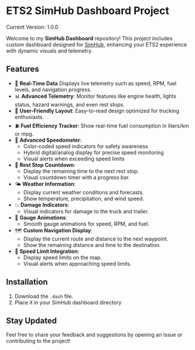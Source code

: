 # ETS2 SimHub Dashboard Project

Current Version: 1.0.0

Welcome to my **SimHub Dashboard** repository! This project includes custom dashboard designed for [SimHub](https://www.simhubdash.com/), enhancing your ETS2 experience with dynamic visuals and telemetry.

## Features
- 🚗 **Real-Time Data** Displays live telemetry such as speed, RPM, fuel levels, and navigation progress.
- 📊 **Advanced Telemetry**: Monitor features like engine health, lights status, hazard warnings, and even rest stops.
- 🎨 **User-Friendly Layout**: Easy-to-read design optimized for trucking enthusiasts.
- ⛽ **Fuel Efficiency Tracker**: Show real-time fuel consumption in liters/km or mpg.
- 🚦 **Advanced Speedometer**: 
  - Color-coded speed indicators for safety awareness
  - Hybrid digital/analog display for precise speed monitoring
  - Visual alerts when exceeding speed limits
- 🛬 **Rest Stop Countdown**: 
  - Display the remaining time to the next rest stop.
  - Visual countdown timer with a progress bar. 
- 🌤️ **Weather Information**: 
  - Display current weather conditions and forecasts.
  - Show temperature, precipitation, and wind speed.
- 💥 **Damage Indicators**: 
  - Visual indicators for damage to the truck and trailer.
- 🎢 **Gauge Animations**: 
  - Smooth gauge animations for speed, RPM, and fuel.
- 🗺️ **Custom Navigation Display**: 
  - Display the current route and distance to the next waypoint.
  - Show the remaining distance and time to the destination.
- 🚦 **Speed Limit Integration**: 
  - Display speed limits on the map.
  - Visual alerts when approaching speed limits.

## Installation
1. Download the `.dash` file.
2. Place it in your SimHub dashboard directory

## Stay Updated
Feel free to share your feedback and suggestions by opening an issue or contributing to the project! 

